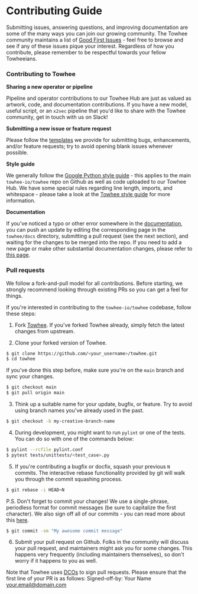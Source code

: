 # Contributing Guide

Submitting issues, answering questions, and improving documentation are some of the many ways you can join our growing community. The Towhee community maintains a list of [Good First Issues](https://github.com/towhee-io/towhee/contribute) - feel free to browse and see if any of these issues pique your interest. Regardless of how you contribute, please remember to be respectful towards your fellow Towheeians.

### Contributing to Towhee

**Sharing a new operator or pipeline**

Pipeline and operator contributions to our Towhee Hub are just as valued as artwork, code, and documentation contributions. If you have a new model, useful script, or an `x2vec` pipeline that you'd like to share with the Towhee community, get in touch with us on Slack!

**Submitting a new issue or feature request**

Please follow the [templates](https://github.com/towhee-io/towhee/issues/new/choose) we provide for submitting bugs, enhancements, and/or feature requests; try to avoid opening blank issues whenever possible.

**Style guide**

We generally follow the [Google Python style guide](https://google.github.io/styleguide/pyguide.html) - this applies to the main `towhee-io/towhee` repo on Github as well as code uploaded to our Towhee Hub. We have some special rules regarding line length, imports, and whitespace - please take a look at the [Towhee style guide](https://github.com/towhee-io/towhee/STYLE_GUIDE.md) for more information.

**Documentation**

If you've noticed a typo or other error somewhere in the [documentation](https://docs.towhee.io), you can push an update by editing the corresponding page in the `towhee/docs` directory, submitting a pull request (see the next section), and waiting for the changes to be merged into the repo. If you need to add a new page or make other substantial documentation changes, please refer to [this page](./adding-new-doc.md).

### Pull requests

We follow a fork-and-pull model for all contributions. Before starting, we strongly recommend looking through existing PRs so you can get a feel for things.

If you're interested in contributing to the `towhee-io/towhee` codebase, follow these steps:

1. Fork [Towhee](https://github.com/towhee-io/towhee). If you've forked Towhee already, simply fetch the latest changes from upstream.

2. Clone your forked version of Towhee.

```bash
$ git clone https://github.com/<your_username>/towhee.git
$ cd towhee
```

If you've done this step before, make sure you're on the `main` branch and sync your changes.

```bash
$ git checkout main
$ git pull origin main
```

3. Think up a suitable name for your update, bugfix, or feature. Try to avoid using branch names you've already used in the past.

```bash
$ git checkout -b my-creative-branch-name
```

4. During development, you might want to run `pylint` or one of the tests. You can do so with one of the commands below:

```bash
$ pylint --rcfile pylint.conf
$ pytest tests/unittests/<test_case>.py
```

5. If you're contributing a bugfix or docfix, squash your previous `N` commits. The interactive rebase functionality provided by git will walk you through the commit squashing process.

```bash
$ git rebase -i HEAD~N
```

P.S. Don't forget to commit your changes! We use a single-phrase, periodless format for commit messages (be sure to capitalize the first character). We also sign off all of our commits - you can read more about this [here](https://dlorenc.medium.com/should-you-sign-git-commits-f068b07e1b1f).

```bash
$ git commit -sm "My awesome commit message"
```

6. Submit your pull request on Github. Folks in the community will discuss your pull request, and maintainers might ask you for some changes. This happens very frequently (including maintainers themselves), so don't worry if it happens to you as well.

Note that Towhee uses [DCOs](https://developercertificate.org/) to sign pull requests. Please ensure that the first line of your PR is as follows: Signed-off-by: Your Name your.email@domain.com
